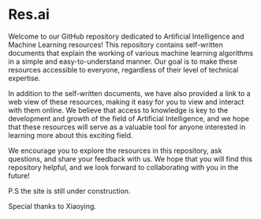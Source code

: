# Res.ai
Welcome to our GitHub repository dedicated to Artificial Intelligence and Machine Learning resources! This repository contains self-written documents that explain the working of various machine learning algorithms in a simple and easy-to-understand manner. Our goal is to make these resources accessible to everyone, regardless of their level of technical expertise.

In addition to the self-written documents, we have also provided a link to a web view of these resources, making it easy for you to view and interact with them online. We believe that access to knowledge is key to the development and growth of the field of Artificial Intelligence, and we hope that these resources will serve as a valuable tool for anyone interested in learning more about this exciting field.

We encourage you to explore the resources in this repository, ask questions, and share your feedback with us. We hope that you will find this repository helpful, and we look forward to collaborating with you in the future!

P.S the site is still under construction.

Special thanks to Xiaoying.

